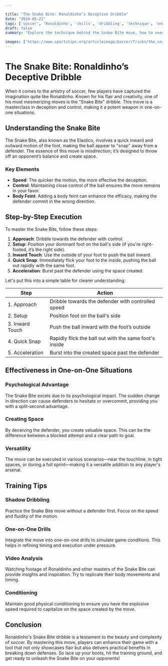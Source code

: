 ```yaml
---

title: "The Snake Bite: Ronaldinho’s Deceptive Dribble"
date: "2024-05-21"
tags: ['soccer', 'Ronaldinho', 'skills', 'dribbling', 'technique', 'one-on-one', 'training', 'footwork', 'deception']
draft: false
summary: "Explore the technique behind the Snake Bite move, how to execute it, and its effectiveness in one-on-one situations."

images: ['https://www.sportstips.org/articleimage/Soccer/Tricks/the_snake_bite_ronaldinhos_deceptive_dribble.webp']
---
```


# The Snake Bite: Ronaldinho’s Deceptive Dribble

When it comes to the artistry of soccer, few players have captured the imagination quite like Ronaldinho. Known for his flair and creativity, one of his most mesmerizing moves is the "Snake Bite" dribble. This move is a masterclass in deception and control, making it a potent weapon in one-on-one situations.

## Understanding the Snake Bite

The Snake Bite, also known as the Elastico, involves a quick inward and outward motion of the foot, making the ball appear to "snap" away from a defender. The essence of this move is misdirection; it’s designed to throw off an opponent’s balance and create space.

### Key Elements

- **Speed**: The quicker the motion, the more effective the deception.
- **Control**: Maintaining close control of the ball ensures the move remains in your favor.
- **Body Feint**: Adding a body feint can enhance the efficacy, making the defender commit in the wrong direction.

## Step-by-Step Execution

To master the Snake Bite, follow these steps:

1. **Approach**: Dribble towards the defender with control.
2. **Setup**: Position your dominant foot on the ball's side (if you're right-footed, it’s the right side).
3. **Inward Touch**: Use the outside of your foot to push the ball inward.
4. **Quick Snap**: Immediately flick your foot to the inside, pushing the ball out rapidly with the same foot.
5. **Acceleration**: Burst past the defender using the space created.

Let's put this into a simple table for clearer understanding:

| Step       | Action                                                      |
|------------|-------------------------------------------------------------|
| 1. Approach | Dribble towards the defender with controlled speed          |
| 2. Setup    | Position foot on the ball's side                            |
| 3. Inward Touch | Push the ball inward with the foot’s outside            |
| 4. Quick Snap  | Rapidly flick the ball out with the same foot's inside  |
| 5. Acceleration | Burst into the created space past the defender         |

## Effectiveness in One-on-One Situations

### Psychological Advantage

The Snake Bite excels due to its psychological impact. The sudden change in direction can cause defenders to hesitate or overcommit, providing you with a split-second advantage.

### Creating Space

By deceiving the defender, you create valuable space. This can be the difference between a blocked attempt and a clear path to goal.

### Versatility

The move can be executed in various scenarios—near the touchline, in tight spaces, or during a full sprint—making it a versatile addition to any player's arsenal.

## Training Tips

### Shadow Dribbling

Practice the Snake Bite move without a defender first. Focus on the speed and fluidity of the motion.

### One-on-One Drills

Integrate the move into one-on-one drills to simulate game conditions. This helps in refining timing and execution under pressure.

### Video Analysis

Watching footage of Ronaldinho and other masters of the Snake Bite can provide insights and inspiration. Try to replicate their body movements and timing.

### Conditioning

Maintain good physical conditioning to ensure you have the explosive speed required to capitalize on the space created by the move.

## Conclusion

Ronaldinho's Snake Bite dribble is a testament to the beauty and complexity of soccer. By mastering this move, players can enhance their game with a tool that not only showcases flair but also delivers practical benefits in breaking down defenses. So lace up your boots, hit the training ground, and get ready to unleash the Snake Bite on your opponents!